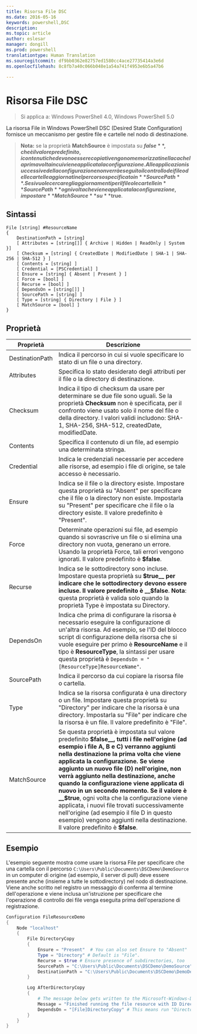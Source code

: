```yaml
---
title: Risorsa File DSC
ms.date: 2016-05-16
keywords: powershell,DSC
description: 
ms.topic: article
author: eslesar
manager: dongill
ms.prod: powershell
translationtype: Human Translation
ms.sourcegitcommit: df9bb0362e82757ed1580cc4ace27735414a3e6d
ms.openlocfilehash: 8c8fb7a40c066b048e1a54a741f4953e6b5a47b6

---
```


# Risorsa File DSC

> Si applica a: Windows PowerShell 4.0, Windows PowerShell 5.0

La risorsa File in Windows PowerShell DSC (Desired State Configuration) fornisce un meccanismo per gestire file e cartelle nel nodo di destinazione.

>**Nota:** se la proprietà **MatchSource** è impostata su **$false**, che è il valore predefinito, i contenuti che devono essere copiati vengono memorizzati nella cache la prima volta in cui viene applicata la configurazione. 
>Alle applicazioni successive della configurazione non verrà eseguito il controllo dei file o delle cartelle aggiornati nel percorso specificato in **SourcePath**. Se si vuole cercare gli aggiornamenti per il file o le cartelle in **SourcePath** ogni volta che viene applicata la configurazione, impostare **MatchSource** su **$true**. 

## Sintassi
```
File [string] #ResourceName
{
    DestinationPath = [string]
    [ Attributes = [string[]] { Archive | Hidden | ReadOnly | System }]
    [ Checksum = [string] { CreatedDate | ModifiedDate | SHA-1 | SHA-256 | SHA-512 } ]
    [ Contents = [string] ]
    [ Credential = [PSCredential] ]
    [ Ensure = [string] { Absent | Present } ] 
    [ Force = [bool] ]
    [ Recurse = [bool] ]
    [ DependsOn = [string[]] ]
    [ SourcePath = [string] ]
    [ Type = [string] { Directory | File } ] 
    [ MatchSource = [bool] ]
}
```

## Proprietà

|  Proprietà  |  Descrizione   | 
|---|---| 
| DestinationPath| Indica il percorso in cui si vuole specificare lo stato di un file o una directory.| 
| Attributes| Specifica lo stato desiderato degli attributi per il file o la directory di destinazione.| 
| Checksum| Indica il tipo di checksum da usare per determinare se due file sono uguali. Se la proprietà __Checksum__ non è specificata, per il confronto viene usato solo il nome del file o della directory. I valori validi includono: SHA-1, SHA-256, SHA-512, createdDate, modifiedDate.| 
| Contents| Specifica il contenuto di un file, ad esempio una determinata stringa.| 
| Credential| Indica le credenziali necessarie per accedere alle risorse, ad esempio i file di origine, se tale accesso è necessario.| 
| Ensure| Indica se il file o la directory esiste. Impostare questa proprietà su "Absent" per specificare che il file o la directory non esiste. Impostarla su "Present" per specificare che il file o la directory esiste. Il valore predefinito è "Present".| 
| Force| Determinate operazioni sui file, ad esempio quando si sovrascrive un file o si elimina una directory non vuota, generano un errore. Usando la proprietà Force, tali errori vengono ignorati. Il valore predefinito è __$false__.| 
| Recurse| Indica se le sottodirectory sono incluse. Impostare questa proprietà su __$true__ per indicare che le sottodirectory devono essere incluse. Il valore predefinito è __$false__. **Nota**: questa proprietà è valida solo quando la proprietà Type è impostata su Directory.| 
| DependsOn | Indica che prima di configurare la risorsa è necessario eseguire la configurazione di un'altra risorsa. Ad esempio, se l'ID del blocco script di configurazione della risorsa che si vuole eseguire per primo è __ResourceName__ e il tipo è __ResourceType__, la sintassi per usare questa proprietà è `DependsOn = "[ResourceType]ResourceName"`.| 
| SourcePath| Indica il percorso da cui copiare la risorsa file o cartella.| 
| Type| Indica se la risorsa configurata è una directory o un file. Impostare questa proprietà su "Directory" per indicare che la risorsa è una directory. Impostarla su "File" per indicare che la risorsa è un file. Il valore predefinito è "File".| 
| MatchSource| Se questa proprietà è impostata sul valore predefinito __$false__, tutti i file nell'origine (ad esempio i file A, B e C) verranno aggiunti nella destinazione la prima volta che viene applicata la configurazione. Se viene aggiunto un nuovo file (D) nell'origine, non verrà aggiunto nella destinazione, anche quando la configurazione viene applicata di nuovo in un secondo momento. Se il valore è __$true__, ogni volta che la configurazione viene applicata, i nuovi file trovati successivamente nell'origine (ad esempio il file D in questo esempio) vengono aggiunti nella destinazione. Il valore predefinito è **$false**.| 

## Esempio

L'esempio seguente mostra come usare la risorsa File per specificare che una cartella con il percorso `C:\Users\Public\Documents\DSCDemo\DemoSource` in un computer di origine (ad esempio, il server di pull) deve essere presente anche (insieme a tutte le sottodirectory) nel nodo di destinazione. Viene anche scritto nel registro un messaggio di conferma al termine dell'operazione e viene inclusa un'istruzione per specificare che l'operazione di controllo dei file venga eseguita prima dell'operazione di registrazione.

```powershell
Configuration FileResourceDemo
{
    Node "localhost"
    {
        File DirectoryCopy
        {
            Ensure = "Present"  # You can also set Ensure to "Absent"
            Type = "Directory" # Default is "File".
            Recurse = $true # Ensure presence of subdirectories, too
            SourcePath = "C:\Users\Public\Documents\DSCDemo\DemoSource"
            DestinationPath = "C:\Users\Public\Documents\DSCDemo\DemoDestination"    
        }

        Log AfterDirectoryCopy
        {
            # The message below gets written to the Microsoft-Windows-Desired State Configuration/Analytic log
            Message = "Finished running the file resource with ID DirectoryCopy"
            DependsOn = "[File]DirectoryCopy" # This means run "DirectoryCopy" first.
        }
    }
}
```




<!--HONumber=Jul16_HO2-->


